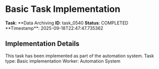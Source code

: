 # Basic Task Implementation

**Task**: **Data Archiving
**ID**: task_0540
**Status**: COMPLETED
**Timestamp\*\*: 2025-09-18T22:47:47.735362

## Implementation Details

This task has been implemented as part of the automation system.
Task type: Basic implementation
Worker: Automation System
